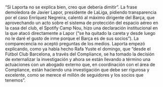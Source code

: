 “Si Laporta no se explica bien, creo que debería dimitir”. La frase demoledora de Javier Lapor, presidente de LaLiga, pidiendo
transparencia por el caso Enríquez Negreira, calentó al máximo dirigente del Barça, que aprovechando un acto sobre el sistema de
protección del espacio aéreo en la casa del club, el Spotify Camp Nou, hizo una declaración institucional en la que atacó directamente
a Lapor (“se ha quitado la careta y desde luego no le daré el gusto de irme porque el Barça es de sus socios”). La comparecencia no
aceptó preguntas de los medios. Laporta empezó explicando, como ya había hecho Rafa Yuste el domingo, que “desde el Fútbol Club
Barcelona, a través del Compliance, se ha tomado la decisión de externalizar la investigación y ahora se están llevando a término una
actuaciones con un abogado externo que, en coordinación con el área de Compliance, están haciendo una investigación que debe ser
rigurosa y excelente, como se merece el millón de seguidores y los socios que tenemos”.
                            